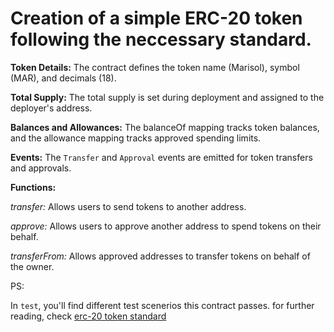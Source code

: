 # Creation of a simple ERC-20 token following the neccessary standard.

**Token Details:** The contract defines the token name (Marisol), symbol (MAR), and decimals (18).

**Total Supply:** The total supply is set during deployment and assigned to the deployer's address.

**Balances and Allowances:** The balanceOf mapping tracks token balances, and the allowance mapping tracks approved spending limits.

**Events:** The `Transfer` and `Approval` events are emitted for token transfers and approvals.

**Functions:**

*transfer:* Allows users to send tokens to another address.

*approve:* Allows users to approve another address to spend tokens on their behalf.

*transferFrom:* Allows approved addresses to transfer tokens on behalf of the owner.

PS: 

In `test`, you'll find different test scenerios this contract passes. 
for further reading, check [erc-20 token standard](https://ethereum.org/en/developers/docs/standards/tokens/erc-20/#methods)